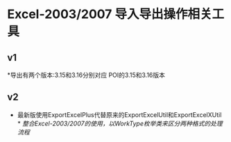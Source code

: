 # Excel-2003/2007 导入导出操作相关工具

## v1
*导出有两个版本:3.15和3.16分别对应 POI的3.15和3.16版本

## v2
* 最新版使用ExportExcelPlus代替原来的ExportExcelUtil和ExportExcelXUtil *
*整合Excel-2003/2007的使用，以WorkType枚举类来区分两种格式的处理流程*
